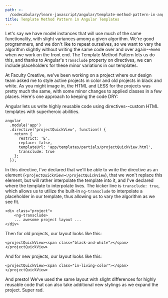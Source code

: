 ```yaml
---
path: >-
  /codecabulary/learn-javascript/angular/template-method-pattern-in-angular-templates
title: Template Method Pattern in Angular Templates
---
```

<!-- ---title: Template Method Pattern in Angular Templates -->

Let's say we have model instances that will use much of the same functionality, with slight variances among a given algorithm. We're good programmers, and we don't like to repeat ourselves, so we want to vary the algorithm slightly without writing the same code over and over again--even when we work on the front end. The Template Method Pattern lets us do this, and thanks to Angular's `transclude` property on directives, we can include placeholders for these minor variations in our templates. 

At Faculty Creative, we've been working on a project where our design team asked me to style active projects in color and old projects in black and white. As you might image in, the HTML and LESS for the projects was pretty much the same, with some minor changes to applied classes in a few places. Here's one approach to keeping the code DRY:

Angular lets us write highly reusable code using directives--custom HTML templates with superheroic abilities. 

	angular
	  .module('app')
	  .directive('projectQuickView', function() {
	    return {
	      restrict: 'E',
	      replace: false,
	      templateUrl: 'app/templates/partials/projectQuickView.html',
	      transclude: true
	    };
	  });

In this directive, I've declared that we'll be able to write the directive as an element (`<projectQuickView></projectQuickView`), that we won't replace this element, but will rather interpolate the template into it, and I've declared where the template to interpolate lives. The kicker line is `transclude: true`, which allows us to utilize the built-in `ng-transclude` to interpolate a placeholder in our template, thus allowing us to vary the algorithm as we see fit. 

	<div class="project">
		<ng-transclude>
		... awesome project layout ...
	</div>
	
Then for old projects, our layout looks like this:

	<projectQuickView><span class="black-and-white"></span></projectQuickView>
	
And for new projects, our layout looks like this:

	<projectQuickView><span class="in-living-color"></span></projectQuickView>
	
And presto! We've used the same layout with slight differences for highly reusable code that can also take additional new stylings as we expand the project. Super rad. 
